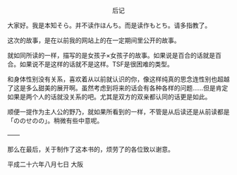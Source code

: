 <p align="center">后记</p>

大家好。我是本知そら。并不读作ほんち。而是读作もとち。请多指教了。

这次的故事，是在以前我的网站上的在一定期间里公开的故事。

就如同所读的一样，描写的是女孩子×女孩子的故事。如果说是百合的话就是百合。如果说不是这样的话就不是这样。TSF是很困难的类型。

和身体性别没有关系，喜欢着从以前就认识的你，像这样纯真的思念连性别也超越了这是多么甜美的展开啊。虽然考虑到将来的话会有各种各样的问题……但是肯定如果是两个人的话就没关系的吧。尤其是双方的双亲都认同的话更是如此。

顺便一提作为主人公的野乃，就如果所看到的一样，不管是从后读还是从前读都是「ののせのの」。稍微有些中意呢。

——

那么在最后，关于制作了这本书的，烦劳了的各位致以谢意。

平成二十六年八月七日 大阪

